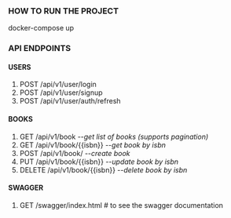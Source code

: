 ### HOW TO RUN THE PROJECT

docker-compose up 


### API ENDPOINTS

#### USERS
1. POST /api/v1/user/login
2. POST /api/v1/user/signup
3. POST /api/v1/user/auth/refresh

#### BOOKS
1. GET /api/v1/book --*get list of books (supports pagination)*
2. GET /api/v1/book/{{isbn}} --*get book by isbn*
3. POST /api/v1/book/ --*create book*
4. PUT /api/v1/book/{{isbn}} --*update book by isbn*
5. DELETE /api/v1/book/{{isbn}} --*delete book by isbn*

#### SWAGGER
1. GET /swagger/index.html # to see the swagger documentation


